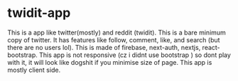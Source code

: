 # twidit-app
This is a app like twitter(mostly) and reddit (twidit).
This is a bare minimum copy of twitter.
It has features like follow, comment, like, and search (but there are no users lol).
This is made of firebase, next-auth, nextjs, react-bootstrap.
This app is not responsive (cz i didnt use bootstrap ) so dont play with it, it will look like dogshit if you minimise size of page.
This app is mostly client side.
